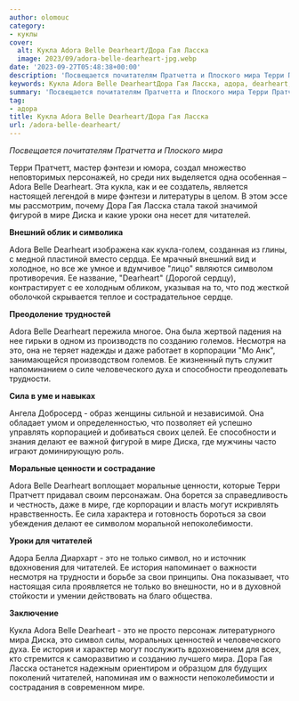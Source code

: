```yaml
---
author: olomouc
category:
- куклы
cover:
  alt: Кукла Adora Belle Dearheart/Дора Гая Ласска
  image: 2023/09/adora-belle-dearheart-jpg.webp
date: '2023-09-27T05:48:38+00:00'
description: 'Посвещается почитателям Пратчетта и Плоского мира Терри Пратчетт, мастер фэнтези и юмора, создал множество неповторимых персонажей, но среди них...'
keywords: Кукла Adora Belle DearheartДора Гая Ласска, адора, dearheart, adora, belle, мире, читателей, это, мира, кукла, диска, сила, терри, пратчетт, фэнтези, дора, гая
summary: 'Посвещается почитателям Пратчетта и Плоского мира Терри Пратчетт, мастер фэнтези и юмора, создал множество неповторимых персонажей, но среди них...'
tag:
- адора
title: Кукла Adora Belle Dearheart/Дора Гая Ласска
url: /adora-belle-dearheart/
---
```


_Посвещается почитателям Пратчетта и Плоского мира_

Терри Пратчетт, мастер фэнтези и юмора, создал множество неповторимых персонажей, но среди них выделяется одна особенная – Adora Belle Dearheart. Эта кукла, как и ее создатель, является настоящей легендой в мире фэнтези и литературы в целом. В этом эссе мы рассмотрим, почему Дора Гая Ласска стала такой значимой фигурой в мире Диска и какие уроки она несет для читателей.

**Внешний облик и символика**

Adora Belle Dearheart изображена как кукла-голем, созданная из глины, с медной пластиной вместо сердца. Ее мрачный внешний вид и холодное, но все же умное и вдумчивое "лицо" являются символом противоречия. Ее название, "Dearheart" (Дорогой сердцу), контрастирует с ее холодным обликом, указывая на то, что под жесткой оболочкой скрывается теплое и сострадательное сердце.

**Преодоление трудностей**

Adora Belle Dearheart пережила многое. Она была жертвой падения на нее гирьки в одном из производств по созданию големов. Несмотря на это, она не теряет надежды и даже работает в корпорации "Мо Анк", занимающейся производством големов. Ее жизненный путь служит напоминанием о силе человеческого духа и способности преодолевать трудности.

**Сила в уме и навыках**

Ангела Добросерд \- образ женщины сильной и независимой. Она обладает умом и определенностью, что позволяет ей успешно управлять корпорацией и добиваться своих целей. Ее способности и знания делают ее важной фигурой в мире Диска, где мужчины часто играют доминирующую роль.

**Моральные ценности и сострадание**

Adora Belle Dearheart воплощает моральные ценности, которые Терри Пратчетт придавал своим персонажам. Она борется за справедливость и честность, даже в мире, где корпорации и власть могут искривлять нравственность. Ее сила характера и готовность бороться за свои убеждения делают ее символом моральной непоколебимости.

**Уроки для читателей**

Адора Белла Диархарт \- это не только символ, но и источник вдохновения для читателей. Ее история напоминает о важности несмотря на трудности и борьбе за свои принципы. Она показывает, что настоящая сила проявляется не только во внешности, но и в духовной стойкости и умении действовать на благо общества.

**Заключение**

Кукла Adora Belle Dearheart - это не просто персонаж литературного мира Диска, это символ силы, моральных ценностей и человеческого духа. Ее история и характер могут послужить вдохновением для всех, кто стремится к саморазвитию и созданию лучшего мира. Дора Гая Ласска останется надежным ориентиром и образцом для будущих поколений читателей, напоминая им о важности непоколебимости и сострадания в современном мире.